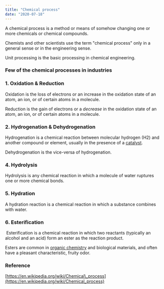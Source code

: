 ```yaml
---
title: "Chemical process"
date: "2020-07-18"
---
```


A chemical process is a method or means of somehow changing one or more chemicals or chemical compounds.

Chemists and other scientists use the term "chemical process" only in a general sense or in the engineering sense. 

Unit processing is the basic processing in chemical engineering.

### Few of the chemical processes in industries

### 1\. Oxidation & Reduction

Oxidation is the loss of electrons or an increase in the oxidation state of an atom, an ion, or of certain atoms in a molecule.

Reduction is the gain of electrons or a _decrease_ in the oxidation state of an atom, an ion, or of certain atoms in a molecule.

### 2\. Hydrogenation & Dehydrogenation

Hydrogenation is a chemical reaction between molecular hydrogen (H2) and another compound or element, usually in the presence of a [catalyst](https://chemistdictionary.com/catalyst/).

Dehydrogenation is the vice-versa of hydrogenation.

### 4\. Hydrolysis

Hydrolysis is any chemical reaction in which a molecule of water ruptures one or more chemical bonds.

### 5\. Hydration

A hydration reaction is a chemical reaction in which a substance combines with water.

### 6\. Esterification

 Esterification is a chemical reaction in which two reactants (typically an alcohol and an acid) form an ester as the reaction product.

Esters are common in [organic chemistry](https://chemistdictionary.com/organic-chemistry/) and biological materials, and often have a pleasant characteristic, fruity odor. 

### Reference

[https://en.wikipedia.org/wiki/Chemical\_process](https://en.wikipedia.org/wiki/Chemical_process)
